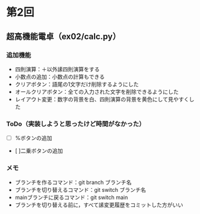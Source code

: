 # 第2回
## 超高機能電卓（ex02/calc.py）
### 追加機能
- 四則演算：＋以外䛾四則演算をする
- 小数点の追加：小数点の計算もできる
- クリアボタン：語尾の1文字だけ削除するようにした
- オールクリアボタン：全ての入力された文字を削除できるようにした
- レイアウト変更：数字の背景を白、四則演算の背景を黄色にして見やすくした
### ToDo（実装しようと思ったけど時間がなかった）
- [ ] %ボタンの追加
- [ ]二乗ボタンの追加
### メモ
- ブランチを作るコマンド：git branch ブランチ名
- ブランチを切り替えるコマンド：git switch ブランチ名
- mainブランチに戻るコマンド：git switch main
- ブランチを切り替える前に，すべて䛾変更履歴をコミットした方がいい